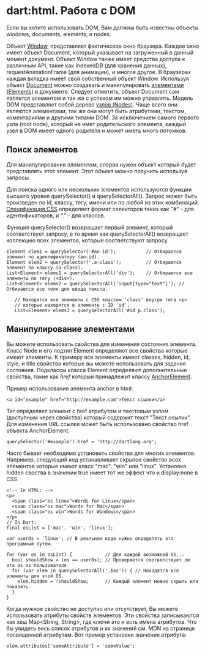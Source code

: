 # dart:html. Работа с DOM
Если вы хотите использовать DOM, Вам должны быть известны объекты windows, documents, elements, и nodes.

Объект [Window](http://api.dartlang.org/html/Window.html), представляет фактическое окно браузера. Каждое окно имеет объект Document, который указывает на загруженный в данный момент документ. Объект Window также имеет средства доступа к различным API, такие как IndexedDB (для хранения данных), requestAnimationFrame (для анимации), и многое другое. В браузерах каждая вкладка имеет свой собственный объект Window.
Используя объект [Document](http://api.dartlang.org/html/Document.html) можно создавать и манипулировать [элементами (Elements)](http://api.dartlang.org/html/Element.html) в документе. Следует отметить, объект Document сам является элементом и так же с успехом им можно управлять.
Модель DOM представляет собой дерево [узлов (Nodes)](http://api.dartlang.org/html/Node.html). Чаще всего они являются элементами, так же они могут быть атрибутами, текстом, коментариями и другими типами DOM. За исключением самого первого узла (root node), который не имет родительского элемента, каждый узел в DOM имеет одного родителя и может иметь много потомков.

## Поиск элементов
Для манипулирования элементом, сперва нужен объект который будет представлять этот элемент. Этот объект можно получить используя запросы.

Для поиска одного или нескольких элементов используются функции высшего уровня querySelector() и querySelectorAll(). Запрос может быть произведен по id, классу, тегу, имени или по любой из этих комбинаций. [Спецификация CSS](http://www.w3.org/TR/css3-selectors/) определяет формат селекторов таких как *"#"* - для идентификаторов, и *"."* - для классов.

Функция querySelector() возвращает первый элемент, который соответствует запросу, в то время как querySelectorAll() возвращает коллекцию всех элементов, которые соответствуют запросу.
```
Element elem1 = querySelector('#an-id');           // Отбирается элемент по идентификатору (an-id).
Element elem2 = querySelector('.a-class');         // Отбираются элемент по классу (a-class).
List<Element> elems1 = querySelectorAll('div');    // Отбираются все элементы по тегу (<div>).
List<Element> elems2 = querySelectorAll('input[type="text"]'); // Отбираются все поля для ввода текста.
   
   // Находятся все элементы с CSS классом 'class' внутри тега <p>
   // которые находятся в элементе с ID 'id'.
   List<Element> elems3 = querySelectorAll('#id p.class');
   ```
   
   ## Манипулирование элементами
   Вы можете использовать свойства для изменения состояния элемента. Класс Node и его подтип Element определяют все свойства которые имеют элементы. К примеру все элементы имеют classes, hidden, id, style, и title свойства которые вы можете использовать для задания состояния. Подклассы класса Element определяют дополнительные свойства, такие как *href* который принадлежит классу [AnchorElement](http://api.dartlang.org/html/AnchorElement.html).
   
   Пример использования элемента anchor в html:
   ```
   <a id="example" href="http://example.com">Текст ссылки</a>
   ```
Тег <a> определяет элемент с href атрибутом и текстовым узлом (доступным через свойства) который содержит текст "Текст ссылки". Для изменения URL ссылки может быть использовано свойство href объекта AnchorElement:
```
querySelector('#example').href = 'http://dartlang.org';
```

Часто бывает необходимо установить свойства для многих элементов. Например, следующий код устанавливает скрытое свойство всех элементов которые имеют класс "mac", "win" или "linux". Установка hidden своства в значении true имеет тот же эффект что и display:none в CSS.

```
<!-- In HTML: -->
<p>
  <span class="os linux">Words for Linux</span>
  <span class="os mac">Words for Mac</span>
  <span class="os win">Words for Windows</span>
</p>
// In Dart:
final osList = ['mac', 'win', 'linux'];

var userOs = 'linux'; // В реальном коде нужно определять это програмный путем.

for (var os in osList) {            // Для каждой возможной OS...
  bool shouldShow = (os == userOs); // Проверяется соответствует ли эта os os пользователя 
  for (var elem in querySelectorAll('.$os')) { // Находятся все элементы для этой OS.
    elem.hidden = !shouldShow;      // Каждый элемент можно скрыть или показать.
  }
}
```

Когда нужное свойство не доступно или отсутствует, Вы можете использовать атрибуты свойств элементов. Эти свойства записываются как хеш Map<String, String>, где ключи это и есть имена атрибутов. Что бы увидеть весь список атрибутов и их значений см. MDN на странице посвященной атрибутам. Вот пример установки значения атрибута: 
```
elem.attributes['someAttribute'] = 'someValue';
```